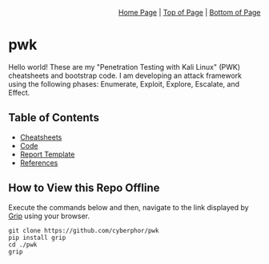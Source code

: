 <p align="right">
  <a href="/README.md">Home Page</a> |
  <a href="/README.md#table-of-contents">Top of Page</a> |
  <a href="/README.md#how-to-view-this-repo-offline">Bottom of Page</a>
</p>

# pwk
Hello world! These are my "Penetration Testing with Kali Linux" (PWK) cheatsheets and bootstrap code. 
I am developing an attack framework using the following phases: Enumerate, Exploit, Explore, Escalate, and Effect. 

## Table of Contents
* [Cheatsheets](/CheatSheets/)
* [Code](/Code/)
* [Report Template](/ReportTemplate/README.md)
* [References](/references.md)

## How to View this Repo Offline
Execute the commands below and then, navigate to the link displayed by [Grip](https://github.com/joeyespo/grip) using your browser.
```
git clone https://github.com/cyberphor/pwk
pip install grip
cd ./pwk
grip 
```
